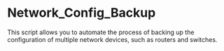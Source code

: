 # Network_Config_Backup
This script allows you to automate the process of backing up the configuration of multiple network devices, such as routers and switches.
